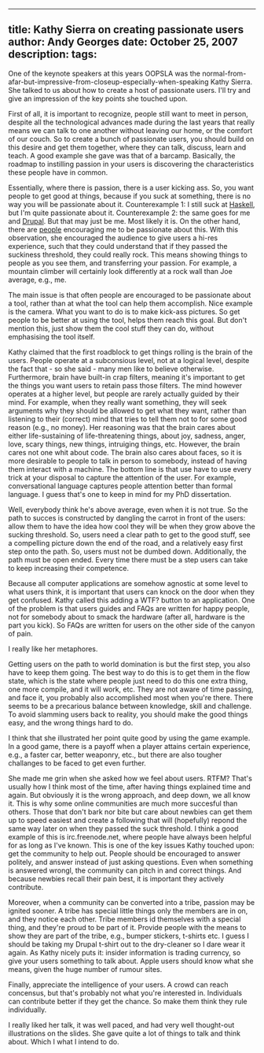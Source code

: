 -----
title:  Kathy Sierra on creating passionate users
author: Andy Georges
date: October 25, 2007
description: 
tags: 
-----







One of the keynote speakers at this years OOPSLA was the
normal-from-afar-but-impressive-from-closeup-especially-when-speaking
Kathy Sierra. She talked to us about how to create a host of passionate
users. I'll try and give an impression of the key points she touched
upon.


First of all, it is important to recognize, people still want to meet in
person, despite all the technological advances made during the last
years that really means we can talk to one another without leaving our
home, or the comfort of our couch. So to create a bunch of passionate
users, you should build on this desire and get them together, where they
can talk, discuss, learn and teach. A good example she gave was that of
a barcamp. Basically, the roadmap to instilling passion in your users is
discovering the characteristics these people have in common.


Essentially, where there is passion, there is a user kicking ass. So,
you want people to get good at things, because if you suck at something,
there is no way you will be passionate about it. Counterexample 1: I
still suck at [Haskell](http://haskell.org/), but I'm quite passionate
about it. Counterexample 2: the same goes for me and
[Drupal](http://drupal.org/). But that may just be me. Most likely it
is. On the other hand, there are [people](http://buytaert.net/)
encouraging me to be passionate about this. With this observation, she
encouraged the audience to give users a hi-res experience, such that
they could understand that if they passed the suckiness threshold, they
could really rock. This means showing things to people as you see them,
and transferring your passion. For example, a mountain climber will
certainly look differently at a rock wall than Joe average, e.g., me.


The main issue is that often people are encouraged to be passionate
about a tool, rather than at what the tool can help them accomplish.
Nice example is the camera. What you want to do is to make kick-ass
pictures. So get people to be better at using the tool, helps them reach
this goal. But don't mention this, just show them the cool stuff they
can do, without emphasising the tool itself.


Kathy claimed that the first roadblock to get things rolling is the
brain of the users. People operate at a subconsious level, not at a
logical level, despite the fact that - so she said - many men like to
believe otherwise. Furthermore, brain have built-in crap filters,
meaning it's important to get the things you want users to retain pass
those filters. The mind however operates at a higher level, but people
are rarely actually guided by their mind. For example, when they really
want something, they will seek arguments why they should be allowed to
get what they want, rather than listening to their (correct) mind that
tries to tell them not to for some good reason (e.g., no money). Her
reasoning was that the brain cares about either life-sustaining of
life-threatening things, about joy, sadness, anger, love, scary things,
new things, intruiging things, etc. However, the brain cares not one
whit about code. The brain also cares about faces, so it is more
desirable to people to talk in person to somebody, instead of having
them interact with a machine. The bottom line is that use have to use
every trick at your disposal to capture the attention of the user. For
example, conversational language captures people attention better than
formal language. I guess that's one to keep in mind for my PhD
dissertation.


Well, everybody think he's above average, even when it is not true. So
the path to succes is constructed by dangling the carrot in front of the
users: allow them to have the idea how cool they will be when they grow
above the sucking threshold. So, users need a clear path to get to the
good stuff, see a compelling picture down the end of the road, and a
relatively easy first step onto the path. So, users must not be dumbed
down. Additionally, the path must be open ended. Every time there must
be a step users can take to keep increasing their competence.


Because all computer applications are somehow agnostic at some level to
what users think, it is important that users can knock on the door when
they get confused. Kathy called this adding a WTF? button to an
application. One of the problem is that users guides and FAQs are
written for happy people, not for somebody about to smack the hardware
(after all, hardware is the part you kick). So FAQs are written for
users on the other side of the canyon of pain.


I really like her metaphores.


Getting users on the path to world domination is but the first step, you
also have to keep them going. The best way to do this is to get them in
the flow state, which is the state where people just need to do this one
extra thing, one more compile, and it will work, etc. They are not aware
of time passing, and face it, you probably also accomplished most when
you're there. There seems to be a precarious balance between knowledge,
skill and challenge. To avoid slamming users back to reality, you should
make the good things easy, and the wrong things hard to do.


I think that she illustrated her point quite good by using the game
example. In a good game, there is a payoff when a player attains certain
experience, e.g., a faster car, better weaponry, etc., but there are
also tougher challanges to be faced to get even further.


She made me grin when she asked how we feel about users. RTFM? That's
usually how I think most of the time, after having things explained time
and again. But obviously it is the wrong approach, and deep down, we all
know it. This is why some online communities are much more succesful
than others. Those that don't bark nor bite but care about newbies can
get them up to speed easiest and create a following that will
(hopefully) repond the same way later on when they passed the suck
threshold. I think a good example of this is 
irc.freenode.net, where people have always been helpful for as long as
I've known. This is one of the key issues Kathy touched upon: get the
community to help out. People should be encouraged to answer politely,
and answer instead of just asking questions. Even when something is
answered wrongl, the community can pitch in and correct things. And
because newbies recall their pain best, it is important they actively
contribute.


Moreover, when a community can be converted into a tribe, passion may be
ignited sooner. A tribe has special little things only the members are
in on, and they notice each other. Tribe members id themselves with a
special thing, and they're proud to be part of it. Provide people with
the means to show they are part of the tribe, e.g., bumper stickers,
t-shirts etc. I guess I should be taking my Drupal t-shirt out to the
dry-cleaner so I dare wear it again. As Kathy nicely puts it: insider
information is trading currency, so give your users something to talk
about. Apple users should know what she means, given the huge number of
rumour sites.


Finally, appreciate the intelligence of your users. A crowd can reach
concensus, but that's probably not what you're interested in.
Individuals can contribute better if they get the chance. So make them
think they rule individually.


I really liked her talk, it was well paced, and had very well
thought-out illustrations on the slides. She gave quite a lot of things
to talk and think about. Which I what I intend to do.




